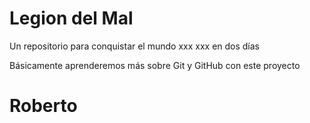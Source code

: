 # Legion del Mal
Un repositorio para conquistar el mundo xxx xxx en dos días 

Básicamente aprenderemos más sobre Git y GitHub con este proyecto


# Roberto


